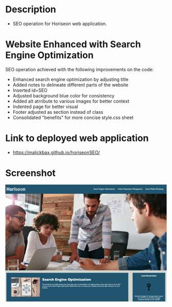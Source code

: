 # Description 
- SEO operation for Horiseon web application. 

# Website Enhanced with Search Engine Optimization 
SEO operation achieved with the following improvements on the code:
- Enhanced search engine optimization by adjusting title
- Added notes to delineate different parts of the website
- Inserted id=SEO 
- Adjusted background blue color for consistency
- Added alt atrribute to various images for better context
- Indented page for better visual 
- Footer adjusted as section instead of class
- Consolidated "benefits" for more concise style.css sheet

# Link to deployed web application 
- https://malickbax.github.io/horiseonSEO/


# Screenshot
![Homepage 1](/assets/images/Screenshot%202022-05-20%20at%2014.56.28.png) 
